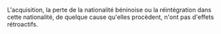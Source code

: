 L'acquisition, la perte de la nationalité béninoise ou la réintégration dans cette nationalité, de quelque cause qu'elles procèdent, n'ont pas d'effets rétroactifs.